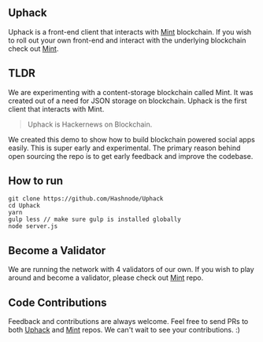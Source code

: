 ## Uphack

Uphack is a front-end client that interacts with [Mint](https://github.com/Hashnode/mint) blockchain. If you wish to roll out your own front-end and interact with the underlying blockchain check out [Mint](https://github.com/Hashnode/mint).

## TLDR

We are experimenting with a content-storage blockchain called Mint. It was created out of a need for JSON storage on blockchain. Uphack is the first client that interacts with Mint. 

> Uphack is Hackernews on Blockchain.

We created this demo to show how to build blockchain powered social apps easily. This is super early and experimental. The primary reason behind open sourcing the repo is to get early feedback and improve the codebase.

## How to run

```
git clone https://github.com/Hashnode/Uphack
cd Uphack
yarn
gulp less // make sure gulp is installed globally
node server.js
```

## Become a Validator

We are running the network with 4 validators of our own. If you wish to play around and become a validator, please check out [Mint](https://github.com/Hashnode/mint) repo.

## Code Contributions

Feedback and contributions are always welcome. Feel free to send PRs to both [Uphack](https://github.com/Hashnode/Uphack) and [Mint](https://github.com/Hashnode/mint) repos. We can't wait to see your contributions. :)
